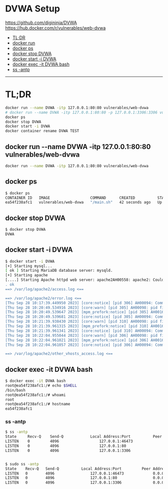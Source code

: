 # DVWA Setup

https://github.com/digininja/DVWA
https://hub.docker.com/r/vulnerables/web-dvwa

- [TL;DR](#tldr)
- [docker run](#docker-run---name-dvwa--itp-1270018080-vulnerablesweb-dvwa)
- [docker ps](#docker-ps)
- [docker stop DVWA](#docker-stop-dvwa)
- [docker start -i DVWA](#docker-start--i-dvwa)
- [docker exec -it DVWA bash](#docker-exec--it-dvwa-bash)
- [ss -antp](#ss--antp)

-------------------------------------------

# TL;DR
```sh
docker run --name DVWA -itp 127.0.0.1:80:80 vulnerables/web-dvwa
# docker run --name DVWA -itp 127.0.0.1:80:80 -p 127.0.0.1:3306:3306 vulnerables/web-dvwa
docker ps
docker stop DVWA
docker start -i DVWA
docker container rename DVWA TEST
```

## docker run --name DVWA -itp 127.0.0.1:80:80 vulnerables/web-dvwa
```sh
docker run --name DVWA -itp 127.0.0.1:80:80 vulnerables/web-dvwa
```

## docker ps
```sh
$ docker ps
CONTAINER ID   IMAGE                  COMMAND      CREATED          STATUS          PORTS                  NAMES
ea54f238afc1   vulnerables/web-dvwa   "/main.sh"   42 seconds ago   Up 41 seconds   127.0.0.1:80->80/tcp   DVWA
```

## docker stop DVWA
```sh
$ docker stop DVWA 
DVWA
```

## docker start -i DVWA
```sh
$ docker start -i DVWA
[+] Starting mysql...
[ ok ] Starting MariaDB database server: mysqld.
[+] Starting apache
[....] Starting Apache httpd web server: apache2AH00558: apache2: Could not reliably determine the server's fully qualified domain name, using 172.17.0.2. Set the 'ServerName' directive globally to suppress this message
. ok 
==> /var/log/apache2/access.log <==

==> /var/log/apache2/error.log <==
[Thu Sep 28 10:17:39.449950 2023] [core:notice] [pid 306] AH00094: Command line: '/usr/sbin/apache2'
[Thu Sep 28 10:20:49.534916 2023] [core:warn] [pid 305] AH00098: pid file /var/run/apache2/apache2.pid overwritten -- Unclean shutdown of previous Apache run?
[Thu Sep 28 10:20:49.539647 2023] [mpm_prefork:notice] [pid 305] AH00163: Apache/2.4.25 (Debian) configured -- resuming normal operations
[Thu Sep 28 10:20:49.539681 2023] [core:notice] [pid 305] AH00094: Command line: '/usr/sbin/apache2'
[Thu Sep 28 10:21:39.938430 2023] [core:warn] [pid 310] AH00098: pid file /var/run/apache2/apache2.pid overwritten -- Unclean shutdown of previous Apache run?
[Thu Sep 28 10:21:39.961315 2023] [mpm_prefork:notice] [pid 310] AH00163: Apache/2.4.25 (Debian) configured -- resuming normal operations
[Thu Sep 28 10:21:39.961341 2023] [core:notice] [pid 310] AH00094: Command line: '/usr/sbin/apache2'
[Thu Sep 28 10:22:04.955044 2023] [core:warn] [pid 306] AH00098: pid file /var/run/apache2/apache2.pid overwritten -- Unclean shutdown of previous Apache run?
[Thu Sep 28 10:22:04.961021 2023] [mpm_prefork:notice] [pid 306] AH00163: Apache/2.4.25 (Debian) configured -- resuming normal operations
[Thu Sep 28 10:22:04.961057 2023] [core:notice] [pid 306] AH00094: Command line: '/usr/sbin/apache2'

==> /var/log/apache2/other_vhosts_access.log <==
```

## docker exec -it DVWA bash
```sh
$ docker exec -it DVWA bash
root@ea54f238afc1:/# echo $SHELL
/bin/bash
root@ea54f238afc1:/# whoami
root
root@ea54f238afc1:/# hostname
ea54f238afc1
```

### ss -antp
```sh
$ ss -antp
State     Recv-Q    Send-Q            Local Address:Port          Peer Address:Port    Process
LISTEN    0         4096                  127.0.0.1:46473              0.0.0.0:*
LISTEN    0         4096                  127.0.0.1:80                 0.0.0.0:*
LISTEN    0         4096                  127.0.0.1:3306               0.0.0.0:*


$ sudo ss -antp
State    Recv-Q   Send-Q          Local Address:Port         Peer Address:Port   Process
LISTEN   0        4096                127.0.0.1:46473             0.0.0.0:*       users:(("containerd",pid=719,fd=10))
LISTEN   0        4096                127.0.0.1:80                0.0.0.0:*       users:(("docker-proxy",pid=564878,fd=4))
LISTEN   0        4096                127.0.0.1:3306              0.0.0.0:*       users:(("docker-proxy",pid=564849,fd=4))
```

### 
```sh

```

### 
```sh

```

### 
```sh

```

### 
```sh

```

